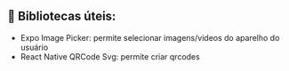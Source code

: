## 🧩 Bibliotecas úteis:

- Expo Image Picker: permite selecionar imagens/videos do aparelho do usuário
- React Native QRCode Svg: permite criar qrcodes
